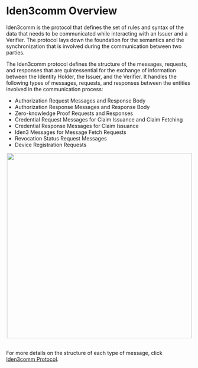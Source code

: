 # Iden3comm Overview

Iden3comm is the protocol that defines the set of rules and syntax of the data that needs to be communicated while interacting with an Issuer and a Verifier. The protocol lays down the foundation for the semantics and the synchronization that is involved during the communication between two parties.   

The Iden3comm protocol defines the structure of the messages, requests, and responses that are quintessential for the exchange of information between the Identity Holder, the Issuer, and the Verifier. It handles the following types of messages, requests, and responses between the entities involved in the communication process:

- Authorization Request Messages and Response Body
- Authorization Response Messages and Response Body
- Zero-knowledge  Proof Requests and Responses
- Credential Request Messages for Claim Issuance and Claim Fetching
- Credential Response Messages for Claim Issuance
- Iden3 Messages for Message Fetch Requests
- Revocation Status Request Messages
- Device Registration Requests

<div align="center">
<img src= "../../imgs/iden3comm
.png" align="center" width="500"/>
</div>
<br>

For more details on the structure of each type of message, click <a href="https://github.com/iden3/iden3comm/tree/main/protocol" target="_blank">Iden3comm Protocol</a>.